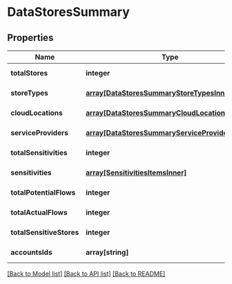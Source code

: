 # DataStoresSummary

## Properties
Name | Type | Description | Notes
------------ | ------------- | ------------- | -------------
**totalStores** | **integer** |  | [default to null]
**storeTypes** | [**array[DataStoresSummaryStoreTypesInner]**](DataStoresSummaryStoreTypesInner.md) |  | [default to null]
**cloudLocations** | [**array[DataStoresSummaryCloudLocationsInner]**](DataStoresSummaryCloudLocationsInner.md) |  | [default to null]
**serviceProviders** | [**array[DataStoresSummaryServiceProvidersInner]**](DataStoresSummaryServiceProvidersInner.md) |  | [default to null]
**totalSensitivities** | **integer** |  | [default to null]
**sensitivities** | [**array[SensitivitiesItemsInner]**](SensitivitiesItemsInner.md) |  | [default to null]
**totalPotentialFlows** | **integer** |  | [default to null]
**totalActualFlows** | **integer** |  | [default to null]
**totalSensitiveStores** | **integer** |  | [default to null]
**accountsIds** | **array[string]** |  | [default to null]

[[Back to Model list]](../README.md#documentation-for-models) [[Back to API list]](../README.md#documentation-for-api-endpoints) [[Back to README]](../README.md)



